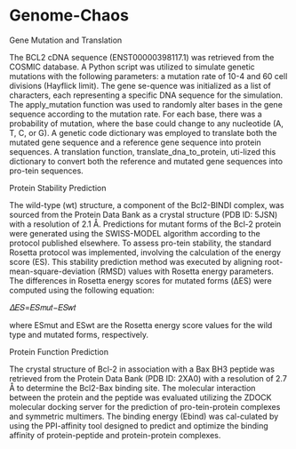 # Genome-Chaos
 Gene Mutation and Translation

The BCL2 cDNA sequence (ENST00000398117.1) was retrieved from the COSMIC database. A Python script was utilized to simulate genetic mutations with the following parameters: a mutation rate of 10-4 and 60 cell divisions (Hayflick limit). The gene se-quence was initialized as a list of characters, each representing a specific DNA sequence for the simulation. The apply_mutation function was used to randomly alter bases in the gene sequence according to the mutation rate. For each base, there was a probability of mutation, where the base could change to any nucleotide (A, T, C, or G). A genetic code dictionary was employed to translate both the mutated gene sequence and a reference gene sequence into protein sequences. A translation function, translate_dna_to_protein, uti-lized this dictionary to convert both the reference and mutated gene sequences into pro-tein sequences.

Protein Stability Prediction

The wild-type (wt) structure, a component of the Bcl2-BINDI complex, was sourced from the Protein Data Bank as a crystal structure (PDB ID: 5JSN) with a resolution of 2.1 Å. Predictions for mutant forms of the Bcl-2 protein were generated using the SWISS-MODEL algorithm according to the protocol published elsewhere. To assess pro-tein stability, the standard Rosetta protocol was implemented, involving the calculation of the energy score (ES). This stability prediction method was executed by aligning root-mean-square-deviation (RMSD) values with Rosetta energy parameters. The differences in Rosetta energy scores for mutated forms (ΔES) were computed using the following equation:

𝛥𝐸𝑆=𝐸𝑆𝑚𝑢𝑡−𝐸𝑆𝑤𝑡 

where ESmut and ESwt are the Rosetta energy score values for the wild type and mutated forms, respectively.

Protein Function Prediction

The crystal structure of Bcl-2 in association with a Bax BH3 peptide was retrieved from the Protein Data Bank (PDB ID: 2XA0) with a resolution of 2.7 Å to determine the Bcl2-Bax binding site. The molecular interaction between the protein and the peptide was evaluated utilizing the ZDOCK molecular docking server for the prediction of pro-tein-protein complexes and symmetric multimers. The binding energy (Ebind) was cal-culated by using the PPI-affinity tool designed to predict and optimize the binding affinity of protein-peptide and protein-protein complexes.
